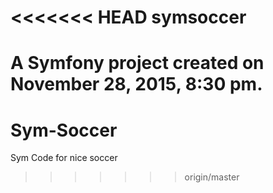 <<<<<<< HEAD
symsoccer
=========

A Symfony project created on November 28, 2015, 8:30 pm.
=======
# Sym-Soccer
Sym Code for nice soccer
>>>>>>> origin/master
